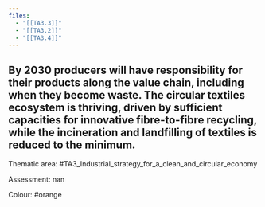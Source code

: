 ```yaml
---
files:
  - "[[TA3.3]]"
  - "[[TA3.2]]"
  - "[[TA3.4]]"
---
```

## By 2030 producers will have responsibility for their products along the value chain, including when they become waste. The circular textiles ecosystem is thriving, driven by sufficient capacities for innovative fibre-to-fibre recycling, while the incineration and landfilling of textiles is reduced to the minimum. 

Thematic area: #TA3_Industrial_strategy_for_a_clean_and_circular_economy

Assessment: nan

Colour: #orange